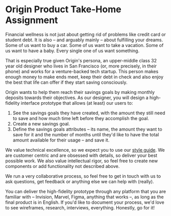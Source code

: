 # Origin Product Take-Home Assignment

Financial wellness is not just about getting rid of problems like credit card or student debt. It is also – and arguably mainly – about fulfilling your dreams. Some of us want to buy a car. Some of us want to take a vacation. Some of us want to have a baby. Every single one of us want something.

That is especially true given Origin's persona, an upper-middle class 32 year old designer who lives in San Francisco (or, more precisely, in their phone) and works for a venture-backed tech startup. This person makes enough money to make ends meet, keep their debt in check and also enjoy the best that life can offer if they start saving consciously.

Origin wants to help them reach their savings goals by making monthly deposits towards their objectives. As our designer, you will design a high-fidelity interface prototype that allows (at least) our users to:

1. See the savings goals they have created, with the amount they still need to save and how much time left before they accomplish the goal.
2. Create a new savings goal.
3. Define the savings goals attributes – its name, the amount they want to save for it and the number of months until they'd like to have the total amount available for their usage – and save it.

We value technical excellence, so we expect you to use our [style guide](https://github.com/OriginFinancial/origin-design-take-home-assignment/blob/master/Style%20Guide.sketch). We are customer centric and are obsessed with details, so deliver your best possible work. We also value intellectual rigor, so feel free to create new components or add functionality not described above.

We run a very collaborative process, so feel free to get in touch with us to ask questions, get feedback or anything else we can help with (really).

You can deliver the high-fidelity prototype through any platform that you are familiar with – Invision, Marvel, Figma, anything that works –, as long as the final product is in English. If you'd like to document your process, we'd love to see wireframes, research, interviews, everything. Honestly, go for it!
